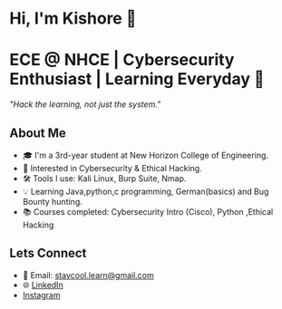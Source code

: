 # Hi, I'm Kishore 👋

# ECE @ NHCE | Cybersecurity Enthusiast | Learning Everyday 🚀

_"Hack the learning, not just the system."_

## About Me
- 🎓 I'm a 3rd-year student at New Horizon College of Engineering.  
- 🔐 Interested in Cybersecurity & Ethical Hacking.  
- 🛠 Tools I use: Kali Linux, Burp Suite, Nmap.  
- 💡 Learning Java,python,c programming, German(basics) and Bug Bounty hunting.
- 📚 Courses completed: Cybersecurity Intro (Cisco), Python ,Ethical Hacking   

## Lets Connect
- 📧 Email: staycool.learn@gmail.com  
- 🌐 [LinkedIn](https://www.linkedin.com/in/kishore-h-3ba974294)  
- [Instagram](https://www.instagram.com/staycool.learn?igsh=MWh6MnFucWNlbzBpZg==)
